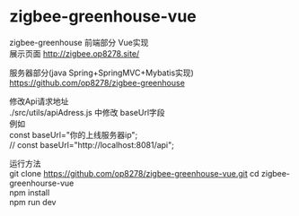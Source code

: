 # zigbee-greenhouse-vue
zigbee-greenhouse 前端部分 Vue实现  
展示页面 http://zigbee.op8278.site/  

服务器部分(java Spring+SpringMVC+Mybatis实现) https://github.com/op8278/zigbee-greenhouse

修改Api请求地址  
./src/utils/apiAdress.js 中修改 baseUrl字段  
例如  
const baseUrl="你的上线服务器ip";  
// const baseUrl="http://localhost:8081/api";  


运行方法  
git clone https://github.com/op8278/zigbee-greenhouse-vue.git
cd zigbee-greenhourse-vue  
npm install  
npm run dev  

